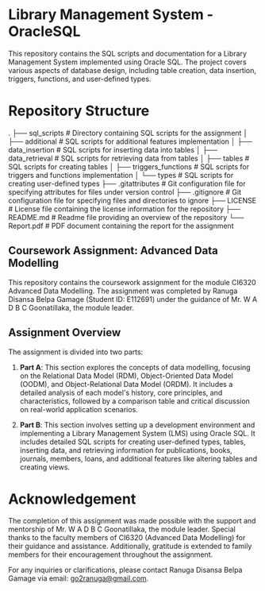 # Library Management System - OracleSQL

This repository contains the SQL scripts and documentation for a Library Management System implemented using Oracle SQL. The project covers various aspects of database design, including table creation, data insertion, triggers, functions, and user-defined types.

# Repository Structure

.
├── sql_scripts # Directory containing SQL scripts for the assignment
│ ├── additional # SQL scripts for additional features implementation
│ ├── data_insertion # SQL scripts for inserting data into tables
│ ├── data_retrieval # SQL scripts for retrieving data from tables
│ ├── tables # SQL scripts for creating tables
│ ├── triggers_functions # SQL scripts for triggers and functions implementation
│ └── types # SQL scripts for creating user-defined types
├── .gitattributes # Git configuration file for specifying attributes for files under version control
├── .gitignore # Git configuration file for specifying files and directories to ignore
├── LICENSE # License file containing the license information for the repository
├── README.md # Readme file providing an overview of the repository
└── Report.pdf # PDF document containing the report for the assignment

## Coursework Assignment: Advanced Data Modelling

This repository contains the coursework assignment for the module CI6320 Advanced Data Modelling. The assignment was completed by Ranuga Disansa Belpa Gamage (Student ID: E112691) under the guidance of Mr. W A D B C Goonatillaka, the module leader.

## Assignment Overview

The assignment is divided into two parts:

1. **Part A**: This section explores the concepts of data modelling, focusing on the Relational Data Model (RDM), Object-Oriented Data Model (OODM), and Object-Relational Data Model (ORDM). It includes a detailed analysis of each model's history, core principles, and characteristics, followed by a comparison table and critical discussion on real-world application scenarios.

2. **Part B**: This section involves setting up a development environment and implementing a Library Management System (LMS) using Oracle SQL. It includes detailed SQL scripts for creating user-defined types, tables, inserting data, and retrieving information for publications, books, journals, members, loans, and additional features like altering tables and creating views.

# Acknowledgement

The completion of this assignment was made possible with the support and mentorship of Mr. W A D B C Goonatillaka, the module leader. Special thanks to the faculty members of CI6320 (Advanced Data Modelling) for their guidance and assistance. Additionally, gratitude is extended to family members for their encouragement throughout the assignment.

For any inquiries or clarifications, please contact Ranuga Disansa Belpa Gamage via email: go2ranuga@gmail.com.
